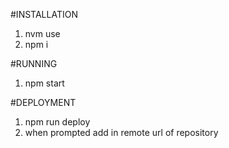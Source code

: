 #INSTALLATION
1. nvm use
2. npm i



#RUNNING 
1. npm start



#DEPLOYMENT
1. npm run deploy
2. when prompted add in remote url of repository